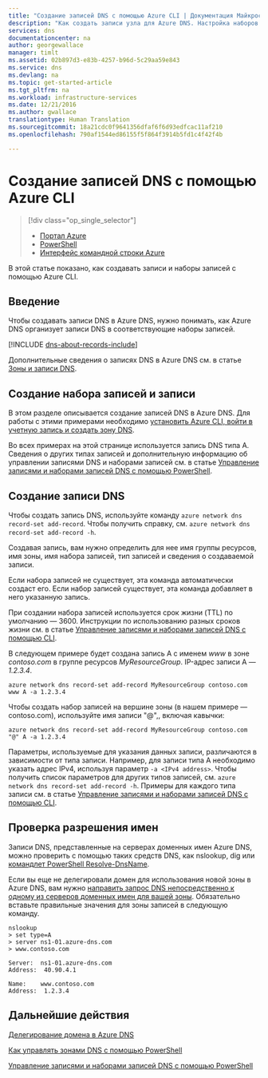 ```yaml
---
title: "Создание записей DNS с помощью Azure CLI | Документация Майкрософт"
description: "Как создать записи узла для Azure DNS. Настройка наборов записей и записей с помощью интерфейса командной строки."
services: dns
documentationcenter: na
author: georgewallace
manager: timlt
ms.assetid: 02b897d3-e83b-4257-b96d-5c29aa59e843
ms.service: dns
ms.devlang: na
ms.topic: get-started-article
ms.tgt_pltfrm: na
ms.workload: infrastructure-services
ms.date: 12/21/2016
ms.author: gwallace
translationtype: Human Translation
ms.sourcegitcommit: 18a21cdc0f9641356dfaf6f6d93edfcac11af210
ms.openlocfilehash: 790af1544ed86155f5f864f3914b5fd1c4f42f4b

---
```


# <a name="create-dns-records-using-the-azure-cli"></a>Создание записей DNS с помощью Azure CLI

> [!div class="op_single_selector"]
> * [Портал Azure](dns-getstarted-create-recordset-portal.md)
> * [PowerShell](dns-getstarted-create-recordset.md)
> * [Интерфейс командной строки Azure](dns-getstarted-create-recordset-cli.md)

В этой статье показано, как создавать записи и наборы записей с помощью Azure CLI.

## <a name="introduction"></a>Введение

Чтобы создавать записи DNS в Azure DNS, нужно понимать, как Azure DNS организует записи DNS в соответствующие наборы записей.

[!INCLUDE [dns-about-records-include](../../includes/dns-about-records-include.md)]

Дополнительные сведения о записях DNS в Azure DNS см. в статье [Зоны и записи DNS](dns-zones-records.md).

## <a name="create-a-record-set-and-record"></a>Создание набора записей и записи

В этом разделе описывается создание записей DNS в Azure DNS. Для работы с этими примерами необходимо [установить Azure CLI, войти в учетную запись и создать зону DNS](dns-getstarted-create-dnszone-cli.md).

Во всех примерах на этой странице используется запись DNS типа A. Сведения о других типах записей и дополнительную информацию об управлении записями DNS и наборами записей см. в статье [Управление записями и наборами записей DNS с помощью PowerShell](dns-operations-recordsets-cli.md).

## <a name="create-a-dns-record"></a>Создание записи DNS

Чтобы создать запись DNS, используйте команду `azure network dns record-set add-record`. Чтобы получить справку, см. `azure network dns record-set add-record -h`.

Создавая запись, вам нужно определить для нее имя группы ресурсов, имя зоны, имя набора записей, тип записей и сведения о создаваемой записи.

Если набора записей не существует, эта команда автоматически создаст его. Если набор записей существует, эта команда добавляет в него указанную запись. 

При создании набора записей используется срок жизни (TTL) по умолчанию — 3600. Инструкции по использованию разных сроков жизни см. в статье [Управление записями и наборами записей DNS с помощью CLI](dns-operations-recordsets-cli.md).

В следующем примере будет создана запись A с именем *www* в зоне *contoso.com* в группе ресурсов *MyResourceGroup*. IP-адрес записи A — *1.2.3.4*.

```azurecli
azure network dns record-set add-record MyResourceGroup contoso.com www A -a 1.2.3.4
```

Чтобы создать набор записей на вершине зоны (в нашем примере — contoso.com), используйте имя записи "@",, включая кавычки:

```azurecli
azure network dns record-set add-record MyResourceGroup contoso.com "@" A -a 1.2.3.4
```

Параметры, используемые для указания данных записи, различаются в зависимости от типа записи. Например, для записи типа A необходимо указать адрес IPv4, используя параметр `-a <IPv4 address>`. Чтобы получить список параметров для других типов записей, см. `azure network dns record-set add-record -h`. Примеры для каждого типа записи см. в статье [Управление записями и наборами записей DNS с помощью CLI](dns-operations-recordsets-cli.md).


## <a name="verify-name-resolution"></a>Проверка разрешения имен

Записи DNS, представленные на серверах доменных имен Azure DNS, можно проверить с помощью таких средств DNS, как nslookup, dig или [командлет PowerShell Resolve-DnsName](https://technet.microsoft.com/library/jj590781.aspx).

Если вы еще не делегировали домен для использования новой зоны в Azure DNS, вам нужно [направить запрос DNS непосредственно к одному из серверов доменных имен для вашей зоны](dns-getstarted-create-dnszone.md#test-name-servers). Обязательно вставьте правильные значения для зоны записей в следующую команду.

```
nslookup
> set type=A
> server ns1-01.azure-dns.com
> www.contoso.com

Server:  ns1-01.azure-dns.com
Address:  40.90.4.1

Name:    www.contoso.com
Address:  1.2.3.4
```

## <a name="next-steps"></a>Дальнейшие действия

[Делегирование домена в Azure DNS](dns-domain-delegation.md)

[Как управлять зонами DNS с помощью PowerShell](dns-operations-dnszones-cli.md)

[Управление записями и наборами записей DNS с помощью PowerShell](dns-operations-recordsets-cli.md)




<!--HONumber=Dec16_HO3-->



